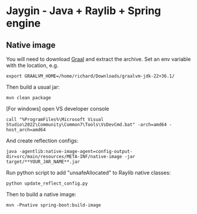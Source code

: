 # Jaygin - Java + Raylib + Spring engine

## Native image

You will need to download [Graal](https://www.graalvm.org/downloads/) and extract the archive.  Set an env variable
with the location, e.g.

    export GRAALVM_HOME=/home/richard/Downloads/graalvm-jdk-22+36.1/

Then build a usual jar:

    mvn clean package

[For windows] open VS developer console

    call "%ProgramFiles%\Microsoft Visual Studio\2022\Community\Common7\Tools\VsDevCmd.bat" -arch=amd64 -host_arch=amd64

And create reflection configs:

    java -agentlib:native-image-agent=config-output-dir=src/main/resources/META-INF/native-image -jar target/**YOUR_JAR_NAME**.jar

Run python script to add "unsafeAllocated" to Raylib native classes:

    python update_reflect_config.py

Then to build a native image:

    mvn -Pnative spring-boot:build-image







